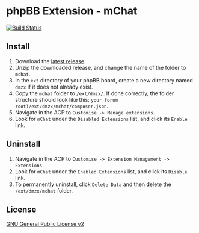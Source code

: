 phpBB Extension - mChat
=====================

[![Build Status](https://travis-ci.org/kasimi/mChat.svg?branch=master)](https://travis-ci.org/kasimi/mChat)

## Install

1. Download the [latest release](https://github.com/kasimi/mChat/releases).
2. Unzip the downloaded release, and change the name of the folder to `mchat`.
3. In the `ext` directory of your phpBB board, create a new directory named `dmzx` if it does not already exist.
4. Copy the `mchat` folder to `/ext/dmzx/`. If done correctly, the folder structure should look like this: `your forum root)/ext/dmzx/mchat/composer.json`.
5. Navigate in the ACP to `Customise -> Manage extensions`.
6. Look for `mChat` under the `Disabled Extensions` list, and click its `Enable` link.

## Uninstall

1. Navigate in the ACP to `Customise -> Extension Management -> Extensions`.
2. Look for `mChat` under the `Enabled Extensions` list, and click its `Disable` link.
3. To permanently uninstall, click `Delete Data` and then delete the `/ext/dmzx/mchat` folder.

## License

[GNU General Public License v2](http://opensource.org/licenses/GPL-2.0)
